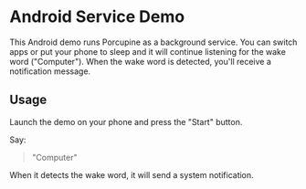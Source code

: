 # Android Service Demo

This Android demo runs Porcupine as a background service. You can switch apps or put your phone to sleep and it will continue listening for the wake word ("Computer"). When the wake word is detected, you'll receive a notification message.

## Usage

Launch the demo on your phone and press the "Start" button.

Say:

> "Computer"

When it detects the wake word, it will send a system notification.
